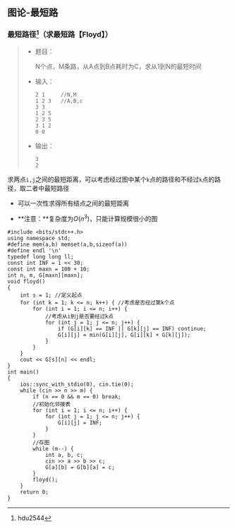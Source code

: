 ## 图论-最短路

### 最短路径[^1]（求最短路【Floyd】）

> - 题目：
>
>   N个点，M条路，从A点到B点耗时为C，求从1到N的最短时间
>
> - 输入：
>
>   ```
>   2 1		//N,M
>   1 2 3	//A,B,c
>   3 3
>   1 2 5
>   2 3 5
>   3 1 2
>   0 0
>   ```
>
> - 输出：
>
>   ```
>   3
>   2
>   ```

求两点`i,j`之间的最短距离，可以考虑经过图中某个`k`点的路径和不经过`k`点的路径，取二者中最短路径

- 可以一次性求得所有结点之间的最短距离

- **注意：**复杂度为$O(n^3)$，只能计算规模很小的图

```
#include <bits/stdc++.h>
using namespace std;
#define mem(a,b) memset(a,b,sizeof(a))
#define endl '\n'
typedef long long ll;
const int INF = 1 << 30;
const int maxn = 100 + 10;
int n, m, G[maxn][maxn];
void floyd()
{
	int s = 1; //定义起点
	for (int k = 1; k <= n; k++) { //考虑是否经过第k个点
		for (int i = 1; i <= n; i++) {
			//考虑从i到j是否要经过k点
			for (int j = 1; j <= n; j++) {
				if (G[i][k] == INF || G[k][j] == INF) continue;
				G[i][j] = min(G[i][j], G[i][k] + G[k][j]);
			}
		}
	}
	cout << G[s][n] << endl;
}
int main()
{
	ios::sync_with_stdio(0), cin.tie(0);
	while (cin >> n >> m) {
		if (n == 0 && m == 0) break;
		//初始化邻接表
		for (int i = 1; i <= n; i++) {
			for (int j = 1; j <= n; j++) {
				G[i][j] = INF;
			}
		}
		//存图
		while (m--) {
			int a, b, c;
			cin >> a >> b >> c;
			G[a][b] = G[b][a] = c;
		}
		floyd();
	}
	return 0;
}
```

[^1]:hdu2544

